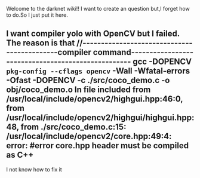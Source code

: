 Welcome to the darknet wiki!!
I want to create an question but,I forget how to do.So I just put it here.

I want compiler yolo with OpenCV but I failed.
The reason is that 
//--------------------------------------------compiler command---------------------------------------------------
gcc  -DOPENCV `pkg-config --cflags opencv`  -Wall -Wfatal-errors  -Ofast -DOPENCV -c ./src/coco_demo.c -o obj/coco_demo.o
In file included from /usr/local/include/opencv2/highgui.hpp:46:0,
                 from /usr/local/include/opencv2/highgui/highgui.hpp:48,
                 from ./src/coco_demo.c:15:
/usr/local/include/opencv2/core.hpp:49:4: error: #error core.hpp header must be compiled as C++
-----------------------------------------------------------------------------------------------------------------
I not know how to fix it
